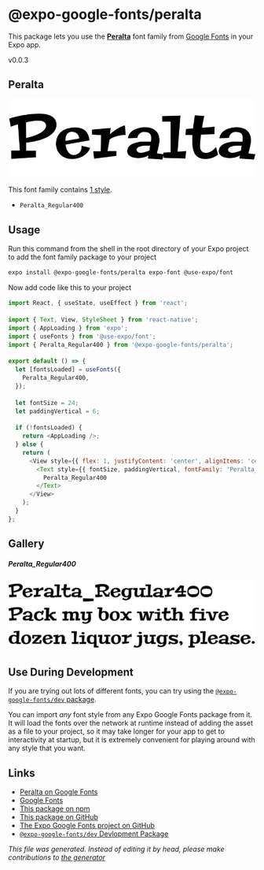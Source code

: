 # @expo-google-fonts/peralta

This package lets you use the [**Peralta**](https://fonts.google.com/specimen/Peralta) font family from [Google Fonts](https://fonts.google.com/) in your Expo app.

v0.0.3

## Peralta

![Peralta](./font-family.png)

This font family contains [1 style](#gallery).

- `Peralta_Regular400`

## Usage

Run this command from the shell in the root directory of your Expo project to add the font family package to your project
```sh
expo install @expo-google-fonts/peralta expo-font @use-expo/font
```

Now add code like this to your project
```js
import React, { useState, useEffect } from 'react';

import { Text, View, StyleSheet } from 'react-native';
import { AppLoading } from 'expo';
import { useFonts } from '@use-expo/font';
import { Peralta_Regular400 } from '@expo-google-fonts/peralta';

export default () => {
  let [fontsLoaded] = useFonts({
    Peralta_Regular400,
  });

  let fontSize = 24;
  let paddingVertical = 6;

  if (!fontsLoaded) {
    return <AppLoading />;
  } else {
    return (
      <View style={{ flex: 1, justifyContent: 'center', alignItems: 'center' }}>
        <Text style={{ fontSize, paddingVertical, fontFamily: 'Peralta_Regular400' }}>
          Peralta_Regular400
        </Text>
      </View>
    );
  }
};

```

## Gallery

##### Peralta_Regular400
![Peralta_Regular400](./28a0d3b695c9ecde1fe0ab5e4dceac96b21749fe6a3df062847e363b47af3360.ttf.png)


## Use During Development

If you are trying out lots of different fonts, you can try using the [`@expo-google-fonts/dev` package](https://github.com/expo/google-fonts/tree/master/font-packages/dev#readme).

You can import *any* font style from any Expo Google Fonts package from it. It will load the fonts
over the network at runtime instead of adding the asset as a file to your project, so it may take longer
for your app to get to interactivity at startup, but it is extremely convenient
for playing around with any style that you want.

## Links

- [Peralta on Google Fonts](https://fonts.google.com/specimen/Peralta)
- [Google Fonts](https://fonts.google.com/)
- [This package on npm](https://www.npmjs.com/package/@expo-google-fonts/peralta)
- [This package on GitHub](https://github.com/expo/google-fonts/tree/master/font-packages/peralta)
- [The Expo Google Fonts project on GitHub](https://github.com/expo/google-fonts)
- [`@expo-google-fonts/dev` Devlopment Package](https://github.com/expo/google-fonts/tree/master/font-packages/dev)


*This file was generated. Instead of editing it by head, please make contributions to [the generator](https://github.com/expo/google-fonts/tree/master/packages/generator)*
